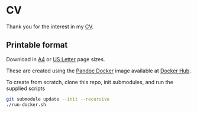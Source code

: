 # CV

Thank you for the interest in my [CV](cv.md).

## Printable format

Download in [A4](cv-a4.pdf?raw=true) or [US Letter](cv-letter.pdf?raw=true) page sizes.

These are created using the [Pandoc Docker](https://github.com/tewarid/docker-pandoc) image available at [Docker Hub](https://hub.docker.com/r/tewarid/pandoc/).

To create from scratch, clone this repo, init submodules, and run the supplied scripts

```bash
git submodule update --init --recursive
./run-docker.sh
```
